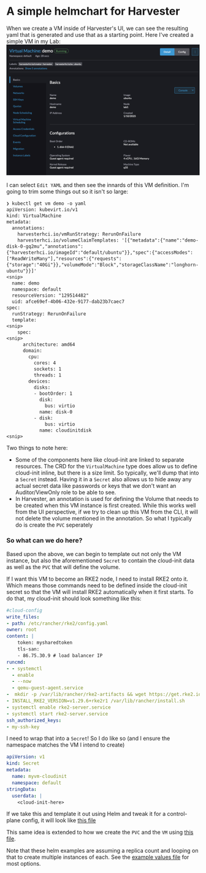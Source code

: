 # A simple helmchart for Harvester

When we create a VM inside of Harvester's UI, we can see the resulting yaml that is generated and use that as a starting point. Here I've created a simple VM in my Lab:
![vm-instance](images/vm_instance_ui.png)

I can select `Edit YAML` and then see the innards of this VM definition. I'm going to trim some things out so it isn't so large:

```console
❯ kubectl get vm demo -o yaml
apiVersion: kubevirt.io/v1
kind: VirtualMachine
metadata:
  annotations:
    harvesterhci.io/vmRunStrategy: RerunOnFailure
    harvesterhci.io/volumeClaimTemplates: '[{"metadata":{"name":"demo-disk-0-gq2mu","annotations":{"harvesterhci.io/imageId":"default/ubuntu"}},"spec":{"accessModes":["ReadWriteMany"],"resources":{"requests":{"storage":"40Gi"}},"volumeMode":"Block","storageClassName":"longhorn-ubuntu"}}]'
<snip>
  name: demo
  namespace: default
  resourceVersion: "129514482"
  uid: afce69ef-4b06-432e-9177-dab23b7caec7
spec:
  runStrategy: RerunOnFailure
  template:
<snip>
    spec:
<snip>
      architecture: amd64
      domain:
        cpu:
          cores: 4
          sockets: 1
          threads: 1
        devices:
          disks:
          - bootOrder: 1
            disk:
              bus: virtio
            name: disk-0
          - disk:
              bus: virtio
            name: cloudinitdisk
<snip>
```

Two things to note here:
* Some of the components here like cloud-init are linked to separate resources. The CRD for the `VirtualMachine` type does allow us to define cloud-init inline, but there is a size limit. So typically, we'll dump that into a `Secret` instead. Having it in a `Secret` also allows us to hide away any actual secret data like passwords or keys that we don't want an Auditor/ViewOnly role to be able to see.
* In Harvester, an annotation is used for defining the Volume that needs to be created when this VM instance is first created. While this works well from the UI perspective, if we try to clean up this VM from the CLI, it will not delete the volume mentioned in the annotation. So what I typically do is create the `PVC` seperately

### So what can we do here?

Based upon the above, we can begin to template out not only the VM instance, but also the aforementioned `Secret` to contain the cloud-init data as well as the `PVC` that will define the volume. 

If I want this VM to become an RKE2 node, I need to install RKE2 onto it. Which means those commands need to be defined inside the cloud-init secret so that the VM will install RKE2 automatically when it first starts. To do that, my cloud-init should look something like this:
```yaml
#cloud-config
write_files:
- path: /etc/rancher/rke2/config.yaml
owner: root
content: |
    token: mysharedtoken
    tls-san:
    - 86.75.30.9 # load balancer IP
runcmd:
- - systemctl
  - enable
  - --now
  - qemu-guest-agent.service
-  mkdir -p /var/lib/rancher/rke2-artifacts && wget https://get.rke2.io -O /var/lib/rancher/install.sh && chmod +x /var/lib/rancher/install.sh
- INSTALL_RKE2_VERSION=v1.29.6+rke2r1 /var/lib/rancher/install.sh
- systemctl enable rke2-server.service
- systemctl start rke2-server.service
ssh_authorized_keys: 
- my-ssh-key
```

I need to wrap that into a `Secret`! So I do like so (and I ensure the namespace matches the VM I intend to create)
```yaml
apiVersion: v1
kind: Secret
metadata:
  name: myvm-cloudinit
  namespace: default
stringData:
  userdata: |
    <cloud-init-here>
```

If we take this and template it out using Helm and tweak it for a control-plane config, it will look like [this file](helm/rke2/templates/rke2_cp_secret.yaml)

This same idea is extended to how we create the `PVC` and the `VM` using [this file](helm/rke2/templates/rke2_cp_vm.yaml). 

Note that these helm examples are assuming a replica count and looping on that to create multiple instances of each. See the [example values file](helm/rke2/values.yaml) for most options.